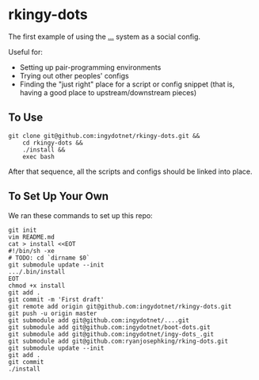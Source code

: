 rkingy-dots
===========

The first example of using the [...](http://github.com/ingydotnet/....git)
system as a social config.

Useful for:

- Setting up pair-programming environments
- Trying out other peoples' configs
- Finding the "just right" place for a script or config snippet (that is,
  having a good place to upstream/downstream pieces)

To Use
------

    git clone git@github.com:ingydotnet/rkingy-dots.git &&
        cd rkingy-dots &&
        ./install &&
        exec bash

After that sequence, all the scripts and configs should be linked into place.

To Set Up Your Own
------------------

We ran these commands to set up this repo:

    git init
    vim README.md
    cat > install <<EOT
    #!/bin/sh -xe
    # TODO: cd `dirname $0`
    git submodule update --init
    .../.bin/install
    EOT
    chmod +x install
    git add .
    git commit -m 'First draft'
    git remote add origin git@github.com:ingydotnet/rkingy-dots.git
    git push -u origin master
    git submodule add git@github.com:ingydotnet/....git
    git submodule add git@github.com:ingydotnet/boot-dots.git
    git submodule add git@github.com:ingydotnet/ingy-dots_.git
    git submodule add git@github.com:ryanjosephking/rking-dots.git
    git submodule update --init
    git add .
    git commit
    ./install
